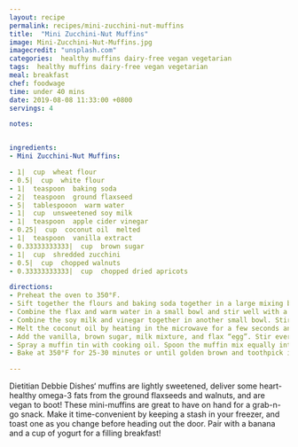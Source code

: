 ```yaml
---
layout: recipe
permalink: recipes/mini-zucchini-nut-muffins
title:  "Mini Zucchini-Nut Muffins"
image: Mini-Zucchini-Nut-Muffins.jpg
imagecredit: "unsplash.com"
categories:  healthy muffins dairy-free vegan vegetarian
tags:  healthy muffins dairy-free vegan vegetarian
meal: breakfast
chef: foodwage
time: under 40 mins
date: 2019-08-08 11:33:00 +0800
servings: 4

notes:


ingredients:
- Mini Zucchini-Nut Muffins:

- 1|  cup  wheat flour
- 0.5|  cup  white flour
- 1|  teaspoon  baking soda
- 2|  teaspoon  ground flaxseed
- 5|  tablespooon  warm water
- 1|  cup  unsweetened soy milk
- 1|  teaspoon  apple cider vinegar
- 0.25|  cup  coconut oil  melted
- 1|  teaspoon  vanilla extract
- 0.33333333333|  cup  brown sugar
- 1|  cup  shredded zucchini
- 0.5|  cup  chopped walnuts
- 0.33333333333|  cup  chopped dried apricots

directions:
- Preheat the oven to 350°F.
- Sift together the flours and baking soda together in a large mixing bowl.
- Combine the flax and warm water in a small bowl and stir well with a fork. Set aside.
- Combine the soy milk and vinegar together in another small bowl. Stir and set aside.
- Melt the coconut oil by heating in the microwave for a few seconds and pour into the bowl with the flours.
- Add the vanilla, brown sugar, milk mixture, and flax “egg”. Stir everything together until batter forms. Stir in the walnuts, zucchini, and apricots.
- Spray a muffin tin with cooking oil. Spoon the muffin mix equally into all 12 muffin cups.
- Bake at 350°F for 25-30 minutes or until golden brown and toothpick inserted into the center of a muffin comes out clean.

---
```


Dietitian Debbie Dishes‘ muffins are lightly sweetened, deliver some heart-healthy omega-3 fats from the ground flaxseeds and walnuts, and are vegan to boot! These mini-muffins are great to have on hand for a grab-n-go snack. Make it time-convenient by keeping a stash in your freezer, and toast one as you change before heading out the door. Pair with a banana and a cup of yogurt for a filling breakfast!
